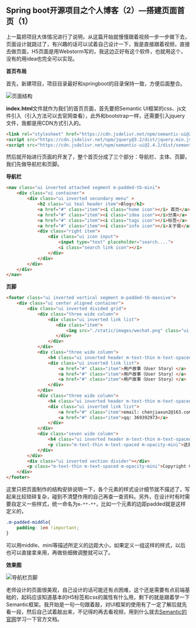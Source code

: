 ## Spring boot开源项目之个人博客（2）—搭建页面首页（1）

上一篇把项目大体情况进行了说明，从这篇开始就慢慢跟着视频一步一步做下去，页面设计就跳过了，有兴趣的话可以试着自己设计一下，我是直接跟着视频，直接去做页面，H5页面是用Webstorm写的，我这边正好有这个软件，也就用这个，没有的用idea也完全可以实现。

**首页布局**

首先，新建项目，项目目录最好和springboot的目录保持一致，方便后面整合。

![页面结构](D:\note\target\Springboot博客开源项目笔记\一些截图\前端\页面结构.PNG)

**index.html**文件就作为我们的首页页面，首先要把Semantic UI框架的css、js文件引入（引入方法可以去官网查看），此外和bootstrap一样，还需要引入jquery文件，我都是用CDN方式引入的。

~~~html
<link rel="stylesheet" href="https://cdn.jsdelivr.net/npm/semantic-ui@2.4.2/dist/semantic.min.css">
<script src="https://cdn.jsdelivr.net/npm/jquery@3.2/dist/jquery.min.js"></script>
<script src="https://cdn.jsdelivr.net/npm/semantic-ui@2.4.2/dist/semantic.min.js"></script>

~~~



然后就开始进行页面的开发了，整个首页分成了三个部分：导航栏、主体、页脚，我们先做导航栏和页脚。

**导航栏**

~~~html
<nav class="ui inverted attached segment m-padded-tb-mini">
    <div class="ui container">
        <div class="ui inverted secondary menu" >
            <h2 class="ui teal header item">Blog</h2>
            <a href="#" class="item"><i class="home icon"></i> 首页</a>
            <a href="#" class="item"><i class="idea icon"></i>分类</a>
            <a href="#" class="item"><i class="tags icon"></i>标签</a>
            <a href="#" class="item"><i class="info icon"></i>关于我</a>
            <div class="right item">
                <div class="ui icon input">
                    <input type="text" placeholder="search....">
                    <i class="search link icon"></i>
                </div>
            </div>
        </div>
    </div>
</nav>
~~~



**页脚**

~~~html
<footer class="ui inverted vertical segment m-padded-tb-massive">
    <div class="ui center aligned container">
        <div class="ui inverted divided grid">
            <div class="three wide column">
                <div class="ui inverted link list">
                   <div class="item">
                       <img src="./static/images/wechat.png" class="ui rounded image" alt="" style="width: 110px ">
                   </div>
                </div>
            </div>
            <div class="three wide column">
                <h4 class="ui inverted header m-text-thin m-text-spaced">最新博客</h4>
                <div class="ui inverted link list">
                    <a href="#" class="item">用户故事（User Story）</a>
                    <a href="#" class="item">用户故事（User Story）</a>
                    <a href="#" class="item">用户故事（User Story）</a>
                </div>
            </div>
            <div class="three wide column">
                <h4 class="ui inverted header m-text-thin m-text-spaced">联系我</h4>
                <div class="ui inverted link list">
                    <a href="#" class="item">email: chenjiaxun2@163.com</a>
                    <a href="#" class="item">qq: 369392973</a>
                </div>
            </div>
            <div class="seven wide column">
                <h4 class="ui inverted header m-text-thin m-text-spaced">Chen</h4>
                <p class="m-text-thin m-text-spaced m-opacity-mini">这是我的个人博客，会分享关于编程、写作、思考相关的任何内容，希望可以给来到这的人有所帮助...</p>
            </div>
        </div>
        <div class="ui inverted section divider"></div>
        <p class="m-text-thin m-text-spaced m-opacity-mini">Copyright © 2019-2020 Blog Designed by Chen</p>
    </div>
</footer>
~~~

这里只把页面制作的结构安排说明一下，各个元素的样式设计细节就不描述了，写起来比较琐碎复杂，碰到不清楚作用的自己再查一查资料。另外，在设计时有时需要自定义一些样式，统一命名为`m-**-**`，比如一个元素的边距padded就是这样定义的，

~~~css
.m-padded-middle{
    padding: 1em !important;
}
~~~

可以用middle、mini等描述所定义的边距大小，如果定义一组这样的样式，以后也可以直接拿来用，再做些细微调整就可以了。

**效果图**

![导航栏页脚](D:\note\target\Springboot博客开源项目笔记\一些截图\前端\导航栏页脚.PNG)

老师设计的页面很美观，自己设计的话可能还有点困难，这个还是需要有点前端基础的，起码应该知道基本的H5标签和css的属性有什么用，剩下的就是跟着学一下Semantic框架。我开始是一句一句跟着敲，对UI框架的使用有了一定了解后就先看一段，然后自己试着敲出来，不记得的再去看视频，用到什么就去[Semantic的官网]( https://semantic-ui.com/introduction/advanced-usage.html )学习一下官方文档。

